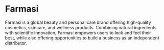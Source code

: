 # Farmasi
Farmasi is a global beauty and personal care brand offering high-quality cosmetics, skincare, and wellness products. Combining natural ingredients with scientific innovation, Farmasi empowers users to look and feel their best, while also offering opportunities to build a business as an independent distributor.
